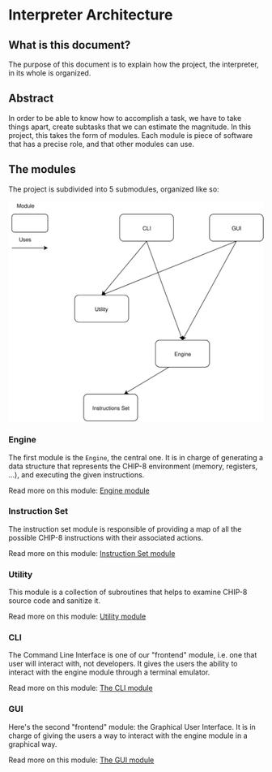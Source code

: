 # Interpreter Architecture

## What is this document?

The purpose of this document is to explain how the project, the interpreter, in
its whole is organized.

## Abstract

In order to be able to know how to accomplish a task, we have to take things
apart, create subtasks that we can estimate the magnitude. In this project,
this takes the form of modules. Each module is piece of software that has a
precise role, and that other modules can use.

## The modules

The project is subdivided into 5 submodules, organized like so:

![Our modular organization](./resources/interpreter-architecture-modules.svg)

### Engine

The first module is the `Engine`, the central one. It is in charge of
generating a data structure that represents the CHIP-8 environment (memory,
registers, ...), and executing the given instructions.

Read more on this module: [Engine module](./engine.md)

### Instruction Set

The instruction set module is responsible of providing a map of all the
possible CHIP-8 instructions with their associated actions.

Read more on this module: [Instruction Set module](./instruction-set.md)

### Utility

This module is a collection of subroutines that helps to examine CHIP-8 source
code and sanitize it.

Read more on this module: [Utility module](./utility.md)

### CLI

The Command Line Interface is one of our "frontend" module, i.e. one
that user will interact with, not developers. It gives the users the ability to
interact with the engine module through a terminal emulator.

Read more on this module: [The CLI module](./cli.md)

### GUI

Here's the second "frontend" module: the Graphical User Interface. It is in
charge of giving the users a way to interact with the engine module in a
graphical way.

Read more on this module: [The GUI module](./gui.md)
